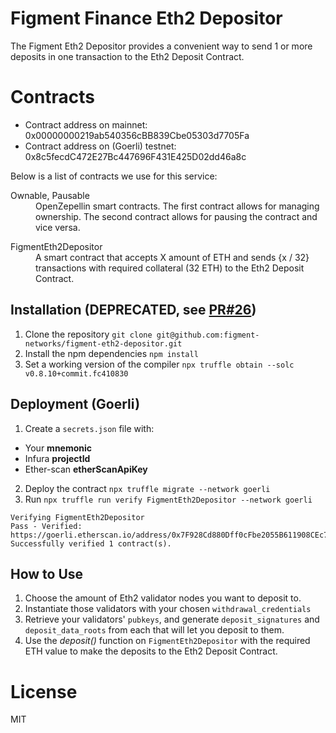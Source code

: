 Figment Finance Eth2 Depositor
=========

The Figment Eth2 Depositor provides a convenient way to send 1 or more deposits in one transaction to the Eth2 Deposit Contract.

Contracts
=========

- Contract address on mainnet: 0x00000000219ab540356cBB839Cbe05303d7705Fa
- Contract address on (Goerli) testnet: 0x8c5fecdC472E27Bc447696F431E425D02dd46a8c 

Below is a list of contracts we use for this service:

<dl>
  <dt>Ownable, Pausable</dt>
  <dd>OpenZepellin smart contracts. The first contract allows for managing ownership. The second contract allows for pausing the contract and vice versa.</dd>
</dl>

<dl>
  <dt>FigmentEth2Depositor</dt>
  <dd>A smart contract that accepts X amount of ETH and sends {x / 32} transactions with required collateral (32 ETH) to the Eth2 Deposit Contract.</dd>
</dl>

Installation (**DEPRECATED**, see [PR#26](https://github.com/figment-networks/figment-eth2-depositor/pull/26))
------------

1. Clone the repository `git clone git@github.com:figment-networks/figment-eth2-depositor.git`
2. Install the npm dependencies `npm install`
3. Set a working version of the compiler `npx truffle obtain --solc v0.8.10+commit.fc410830`

Deployment (Goerli)
------------

1. Create a `secrets.json` file with:
  * Your **mnemonic**
  * Infura **projectId**  
  * Ether-scan **etherScanApiKey**
2. Deploy the contract `npx truffle migrate --network goerli`
3. Run `npx truffle run verify FigmentEth2Depositor --network goerli`

```text
Verifying FigmentEth2Depositor
Pass - Verified: https://goerli.etherscan.io/address/0x7F928Cd880Dff0cFbe2055B611908CEc7dBF95E8#contracts
Successfully verified 1 contract(s).
```

How to Use
------------

1. Choose the amount of Eth2 validator nodes you want to deposit to.
2. Instantiate those validators with your chosen `withdrawal_credentials`
3. Retrieve your validators' `pubkeys`, and generate `deposit_signatures` and `deposit_data_roots` from each that will let you deposit to them.
4. Use the _deposit()_ function on `FigmentEth2Depositor` with the required ETH value to make the deposits to the Eth2 Deposit Contract.

License
=========

MIT
